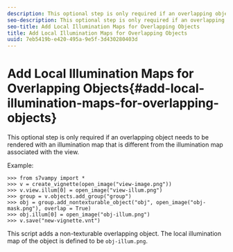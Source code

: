 ```yaml
---
description: This optional step is only required if an overlapping object needs to be rendered with an illumination map that is different from the illumination map associated with the view.
seo-description: This optional step is only required if an overlapping object needs to be rendered with an illumination map that is different from the illumination map associated with the view.
seo-title: Add Local Illumination Maps for Overlapping Objects
title: Add Local Illumination Maps for Overlapping Objects
uuid: 7eb5419b-e420-495a-9e5f-3d430280403d
---
```


# Add Local Illumination Maps for Overlapping Objects{#add-local-illumination-maps-for-overlapping-objects}

This optional step is only required if an overlapping object needs to be rendered with an illumination map that is different from the illumination map associated with the view.

Example:

```
>>> from s7vampy import *
>>> v = create_vignette(open_image("view-image.png"))
>>> v.view.illum[0] = open_image("view-illum.png")
>>> group = v.objects.add_group("group")
>>> obj = group.add_nontexturable_object("obj", open_image("obj-mask.png"), overlap = True)
>>> obj.illum[0] = open_image("obj-illum.png")
>>> v.save("new-vignette.vnt")
```

This script adds a non-texturable overlapping object. The local illumination map of the object is defined to be `obj-illum.png`. 
